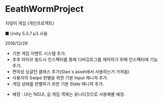 # EeathWormProject
지렁이 게임 (개인프로젝트)

■ Unity 5.3.7 p3 사용

2016/12/29
 - 기본 게임 이벤트 시스템 추가.
 - 추후 라이브 빌드시 인스펙터를 통해 디버깅로그를 제어하기 위해 인스펙터에 기능 추가.
 - 편의성 싱글턴 클래스 추가(Stan`s asset에서 사용하는거 가져옴)
 - 사용자의 Swipe 판별을 위한 기본 Input 매니져 추가.
 - 게임 상태를 판별하기 위한 기본 State 매니져 추가.


 
 * 예정 : UI는 NGUI, 실 게임 객체는 유니티것으로 사용해볼 예정.
